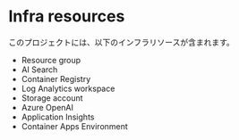 # Infra resources

このプロジェクトには、以下のインフラリソースが含まれます。

  - Resource group
  - AI Search
  - Container Registry
  - Log Analytics workspace
  - Storage account
  - Azure OpenAI
  - Application Insights
  - Container Apps Environment